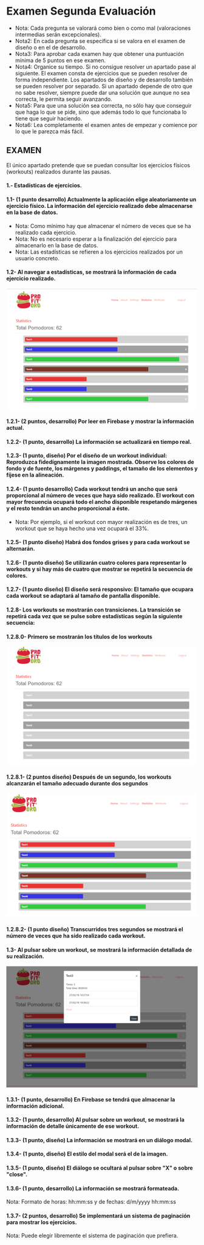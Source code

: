 Examen Segunda Evaluación
=========================

* Nota: Cada pregunta se valorará como bien o como mal (valoraciones intermedias serán excepcionales).
* Nota2: En cada pregunta se especifica si se valora en el examen de diseño o en el de desarrollo.
* Nota3: Para aprobar cada examen hay que obtener una puntuación mínima de 5 puntos en ese examen.
* Nota4: Organice su tiempo. Si no consigue resolver un apartado pase al siguiente. El examen consta de ejercicios que se pueden resolver de forma independiente. Los apartados de diseño y de desarrollo también se pueden resolver por separado. Si un apartado depende de otro que no sabe resolver, siempre puede dar una solución que aunque no sea correcta, le permita seguir avanzando.
* Nota5: Para que una solución sea correcta, no sólo hay que conseguir que haga lo que se pide, sino que además todo lo que funcionaba lo tiene que seguir haciendo.
* Nota6: Lea completamente el examen antes de empezar y comience por lo que le parezca más fácil.

## EXAMEN

El único apartado pretende que se puedan consultar los ejercicios físicos (workouts) realizados durante las pausas.


#### 1.- Estadísticas de ejercicios.

#### 1.1- (1 punto desarrollo) Actualmente la aplicación elige aleatoriamente un ejercicio físico. La información del ejercicio realizado debe almacenarse en la base de datos.

* Nota: Como mínimo hay que almacenar el número de veces que se ha realizado cada ejercicio.
* Nota: No es necesario esperar a la finalización del ejercicio para almacenarlo en la base de datos.
* Nota: Las estadísticas se refieren a los ejercicios realizados por un usuario concreto.

#### 1.2- Al navegar a estadísticas, se mostrará la información de cada ejercicio realizado.

![image1.2](.readmeimg/image1.2.png)

#### 1.2.1- (2 puntos, desarrollo) Por leer en Firebase y mostrar la información actual.
#### 1.2.2- (1 punto, desarrollo) La información se actualizará en tiempo real.
#### 1.2.3- (1 punto, diseño) Por el diseño de un workout individual: Reproduzca fidedígnamente la imagen mostrada. Observe los colores de fondo y de fuente, los márgenes y paddings, el tamaño de los elementos y fíjese en la alineación.
#### 1.2.4- (1 punto desarrollo) Cada workout tendrá un ancho que será proporcional al número de veces que haya sido realizado. El workout con mayor frecuencia ocupará todo el ancho disponible respetando márgenes y el resto tendrán un ancho proporcional a éste.

* Nota: Por ejemplo, si el workout con mayor realización es de tres, un workout que se haya hecho una vez ocupará el 33%.

#### 1.2.5- (1 punto diseño) Habrá dos fondos grises y para cada workout se alternarán.
#### 1.2.6- (1 punto diseño) Se utilizarán cuatro colores para representar lo workouts y si hay más de cuatro que mostrar se repetirá la secuencia de colores.
#### 1.2.7- (1 punto diseño) El diseño será responsivo: El tamaño que ocupara cada workout se adaptará al tamaño de pantalla disponible.
#### 1.2.8- Los workouts se mostrarán con transiciones. La transición se repetirá cada vez que se pulse sobre estadísticas según la siguiente secuencia:

#### 1.2.8.0- Primero se mostrarán los títulos de los workouts

![image1.2.8.1](.readmeimg/image1.2.8.1.png)

#### 1.2.8.1- (2 puntos diseño) Después de un segundo, los workouts alcanzarán el tamaño adecuado durante dos segundos

![image1.2.8.2](.readmeimg/image1.2.8.2.png)

#### 1.2.8.2- (1 punto diseño) Transcurridos tres segundos se mostrará el número de veces que ha sido realizado cada workout.


#### 1.3- Al pulsar sobre un workout, se mostrará la información detallada de su realización.

![image1.3](.readmeimg/image1.3.png)

#### 1.3.1- (1 punto, desarrollo) En Firebase se tendrá que almacenar la información adicional.
#### 1.3.2- (1 punto, desarrollo) Al pulsar sobre un workout, se mostrará la información de detalle únicamente de ese workout.
#### 1.3.3- (1 punto, diseño) La información se mostrará en un diálogo modal.
#### 1.3.4- (1 punto, diseño) El estilo del modal será el de la imagen.
#### 1.3.5- (1 punto, diseño) El diálogo se ocultará al pulsar sobre "X" o sobre "close".
#### 1.3.6- (1 punto, desarrollo) La información se mostrará formateada.

Nota: Formato de horas: hh:mm:ss y de fechas: d/m/yyyy hh:mm:ss

#### 1.3.7- (2 puntos, desarrollo) Se implementará un sistema de paginación para mostrar los ejercicios.

Nota: Puede elegir libremente el sistema de paginación que prefiera.
